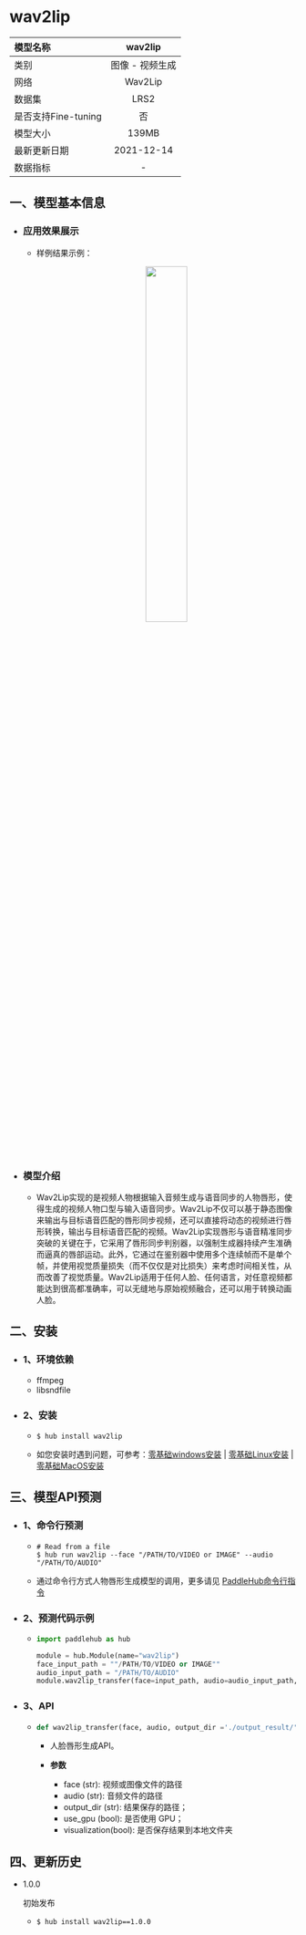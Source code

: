 # wav2lip

|模型名称|wav2lip|
| :--- | :---: |
|类别|图像 - 视频生成|
|网络|Wav2Lip|
|数据集|LRS2|
|是否支持Fine-tuning|否|
|模型大小|139MB|
|最新更新日期|2021-12-14|
|数据指标|-|


## 一、模型基本信息  

- ### 应用效果展示
  - 样例结果示例：
    <p align="center">
    <img src="https://user-images.githubusercontent.com/22424850/146325775-f85e1ec5-1b30-488b-85b8-73a86e7cdd01.gif"  width = "40%"  hspace='10'/>
    <br />


- ### 模型介绍

  - Wav2Lip实现的是视频人物根据输入音频生成与语音同步的人物唇形，使得生成的视频人物口型与输入语音同步。Wav2Lip不仅可以基于静态图像来输出与目标语音匹配的唇形同步视频，还可以直接将动态的视频进行唇形转换，输出与目标语音匹配的视频。Wav2Lip实现唇形与语音精准同步突破的关键在于，它采用了唇形同步判别器，以强制生成器持续产生准确而逼真的唇部运动。此外，它通过在鉴别器中使用多个连续帧而不是单个帧，并使用视觉质量损失（而不仅仅是对比损失）来考虑时间相关性，从而改善了视觉质量。Wav2Lip适用于任何人脸、任何语言，对任意视频都能达到很高都准确率，可以无缝地与原始视频融合，还可以用于转换动画人脸。



## 二、安装

- ### 1、环境依赖  
  - ffmpeg
  - libsndfile
- ### 2、安装

  - ```shell
    $ hub install wav2lip
    ```
  - 如您安装时遇到问题，可参考：[零基础windows安装](../../../../docs/docs_ch/get_start/windows_quickstart.md)
 | [零基础Linux安装](../../../../docs/docs_ch/get_start/linux_quickstart.md) | [零基础MacOS安装](../../../../docs/docs_ch/get_start/mac_quickstart.md)

## 三、模型API预测

- ### 1、命令行预测

  - ```shell
    # Read from a file
    $ hub run wav2lip --face "/PATH/TO/VIDEO or IMAGE" --audio "/PATH/TO/AUDIO"
    ```
  - 通过命令行方式人物唇形生成模型的调用，更多请见 [PaddleHub命令行指令](../../../../docs/docs_ch/tutorial/cmd_usage.rst)

- ### 2、预测代码示例

  - ```python
    import paddlehub as hub

    module = hub.Module(name="wav2lip")
    face_input_path = ""/PATH/TO/VIDEO or IMAGE""
    audio_input_path = "/PATH/TO/AUDIO"
    module.wav2lip_transfer(face=input_path, audio=audio_input_path, output_dir='./transfer_result/', use_gpu=True)  
    ```

- ### 3、API

  - ```python
    def wav2lip_transfer(face, audio, output_dir ='./output_result/', use_gpu=False, visualization=True):
    ```
    - 人脸唇形生成API。

    - **参数**

      - face (str): 视频或图像文件的路径<br/>
      - audio (str): 音频文件的路径<br/>
      - output\_dir (str): 结果保存的路径； <br/>
      - use\_gpu (bool): 是否使用 GPU；<br/>
      - visualization(bool): 是否保存结果到本地文件夹


## 四、更新历史

* 1.0.0

  初始发布

  - ```shell
    $ hub install wav2lip==1.0.0
    ```
